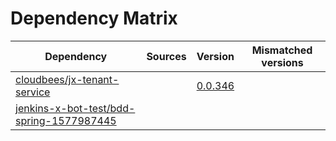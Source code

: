 # Dependency Matrix

Dependency | Sources | Version | Mismatched versions
---------- | ------- | ------- | -------------------
[cloudbees/jx-tenant-service](https://github.com/cloudbees/jx-tenant-service) |  | [0.0.346](https://github.com/cloudbees/jx-tenant-service/releases/tag/v0.0.346) | 
[jenkins-x-bot-test/bdd-spring-1577987445](https://github.com/jenkins-x-bot-test/bdd-spring-1577987445.git) |  | []() | 
